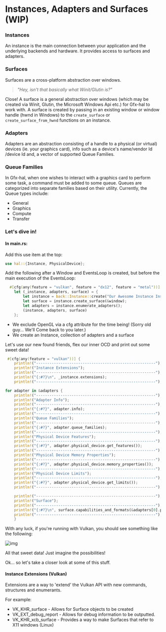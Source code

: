 # Instances, Adapters and Surfaces (WIP)

### Instances
An instance is the main connection between your application and the underlying backends and hardware.
It provides access to surfaces and adapters.

### Surfaces
Surfaces are a cross-platform abstraction over windows.
> *"Hey, isn't that basically what Winit/Glutin is?"*

Close! A surface is a general abstraction over windows (which may be created via Winit, Glutin, the Microsoft Windows Api etc.) for Gfx-hal to work with. A surface is created by passing in an existing window or window handle (hwnd in Windows) to the ```create_surface``` or ```create_surface_from_hwnd``` functions on an instance.

### Adapters
Adapters are an abstraction consisting of a handle to a physical (or virtual) devices (ie. your graphics card), info such as a device's name/vendor Id /device Id and, a vector of supported Queue Families.
### Queue Families
In Gfx-hal, when one wishes to interact with a graphics card to perform some task, a command must be added to some queue. Queues are categorized into separate families based on their utility.
Currently, the Queue types include:
* General
* Graphics
* Compute
* Transfer

### Let's dive in!

#### In main.rs:

Add this use item at the top:

```rust
use hal::{Instance, PhysicalDevice};
```

Add the following after a Window and EventsLoop is created, but before the main execution of the EventsLoop:

```rust
  #[cfg(any(feature = "vulkan", feature = "dx12", feature = "metal"))]
    let (_instance, adapters, surface) = {
        let instance = back::Instance::create("Our Awesome Instance Instance", 1);
        let surface = instance.create_surface(&window);
        let adapters = instance.enumerate_adapters();
        (instance, adapters, surface)
    };

```

* We exclude OpenGL via a cfg attribute for the time being! (Sorry old guy... We'll Come back to you later.)
* We create an Instance, collection of adapters and a surface


Let's use our new found friends, flex our inner OCD and print out some sweet data!
```rust
 #[cfg(any(feature = "vulkan"))] {
    println!("------------------------------------------------------");
    println!("Instance Extensions");
    println!("------------------------------------------------------");
    println!("{:#?}\n", _instance.extensions);
    println!("------------------------------------------------------");

for adapter in &adapters {
    println!("------------------------------------------------------");
    println!("Adapter Info");
    println!("------------------------------------------------------");
    println!("{:#?}", adapter.info);
    println!("------------------------------------------------------");
    println!("Queue Families");
    println!("------------------------------------------------------");
    println!("{:#?}", adapter.queue_families);
    println!("------------------------------------------------------");
    println!("Physical Device Features");
    println!("------------------------------------------------------");
    println!("{:#?}", adapter.physical_device.get_features());
    println!("------------------------------------------------------");
    println!("Physical Device Memory Properties");
    println!("------------------------------------------------------");
    println!("{:#?}", adapter.physical_device.memory_properties());
    println!("------------------------------------------------------");
    println!("Physical Device Limits");
    println!("------------------------------------------------------");
    println!("{:#?}", adapter.physical_device.get_limits());
    println!("------------------------------------------------------");

    println!("------------------------------------------------------");
    println!("Surface");
    println!("------------------------------------------------------");
    println!("{:#?}\n", surface.capabilities_and_formats(&adapters[0].physical_device));
    println!("------------------------------------------------------");
    }
```

With any luck, if you're running with Vulkan, you should see something like the following:

![img](https://i.imgur.com/veVedZq.png)

All that sweet data! Just imagine the possibilities!

Ok... so let's take a closer look at some of this stuff.

#### Instance Extensions (Vulkan)
Extensions are a way to 'extend' the Vulkan API with new commands, structures and enumerants.

For example:
* VK_KHR_surface      - Allows for Surface objects to be created
* VK_EXT_debug_report - Allows for debug information to be outputted.
* VK_KHR_xcb_surface  - Provides a way to make Surfaces that refer to X11 windows (Linux)






